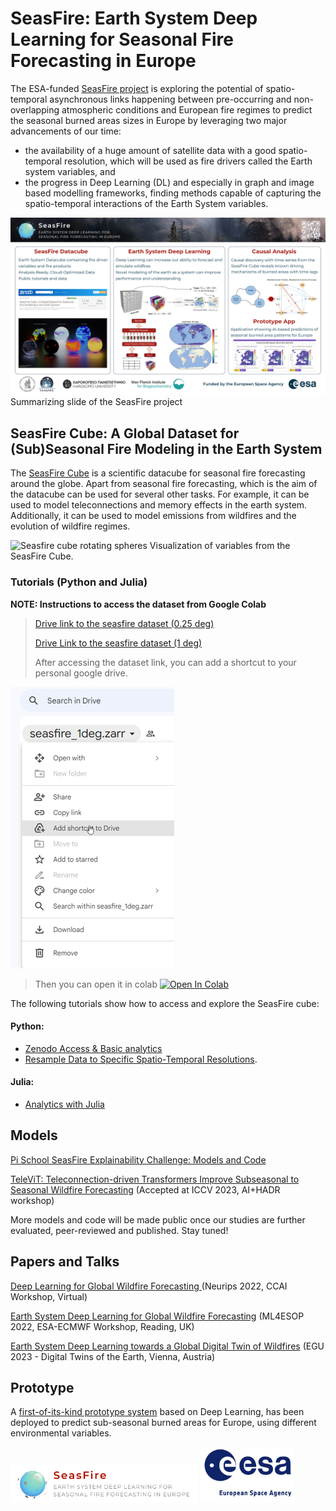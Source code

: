 # SeasFire: Earth System Deep Learning for Seasonal Fire Forecasting in Europe

The ESA-funded [SeasFire project](https://seasfire.hua.gr) is exploring the potential of spatio-temporal asynchronous links happening between pre-occurring and non-overlapping atmospheric conditions and European fire regimes to predict the seasonal burned areas sizes in Europe by leveraging two major advancements of our time:
 
* the availability of a huge amount of satellite data with a good spatio-temporal resolution, which will be used as fire drivers called the Earth system variables, and 
* the progress in Deep Learning (DL) and especially in graph and image based modelling frameworks, finding methods capable of capturing the spatio-temporal interactions of the Earth System variables. 

![Seasfire summary slide](/static/SeasFire_summary_slide_v1.0.png)
Summarizing slide of the SeasFire project

## SeasFire Cube: A Global Dataset for (Sub)Seasonal Fire Modeling in the Earth System

The [SeasFire Cube](https://doi.org/10.5281/zenodo.6834584) is a scientific datacube for seasonal fire forecasting around the globe. 
Apart from seasonal fire forecasting, which is the aim of the datacube can be used for several other tasks. 
For example, it can be used to model teleconnections and memory effects in the earth system. 
Additionally, it can be used to model emissions from wildfires and the evolution of wildfire regimes.

![Seasfire cube rotating spheres](/static/rotating_spheres.gif)
Visualization of variables from the SeasFire Cube.

### Tutorials (Python and Julia)

**NOTE: Instructions to access the dataset from Google Colab**

> [Drive link to the seasfire dataset (0.25 deg)](https://drive.google.com/drive/folders/1IhpWRJXGOMJbtUctfnImuj7kCixpYBfC?usp=share_link)
>
> [Drive Link to the seasfire dataset (1 deg)](https://drive.google.com/drive/folders/1-yqhxp98YrCeg78vEeSM58r3EXO5BWwf?usp=share_link)
>
> After accessing the dataset link, you can add a shortcut to your personal google drive.

![gdrive_shortcut](/static/gdrive_shortcut.PNG)

>
> Then you can open it in colab [![Open In Colab](https://colab.research.google.com/assets/colab-badge.svg)](https://colab.research.google.com/drive/1jK2vtKAnu4vurEaP7qeYhjroN2ccUV8b?usp=sharing)

The following tutorials show how to access and explore the SeasFire cube:

#### Python:
* [Zenodo Access & Basic analytics](https://github.com/SeasFire/seasfire-datacube/blob/main/Python-Tutorials/Seasfire_datacube_tutorial.ipynb)
* [Resample Data to Specific Spatio-Temporal Resolutions](https://github.com/SeasFire/seasfire-datacube/blob/main/Python-Tutorials/Resampling_spatio_temporaly.ipynb).

#### Julia:

* [Analytics with Julia](https://github.com/SeasFire/seasfire-datacube/blob/main/Julia-Tutorial/tutorial.ipynb)

## Models

[Pi School SeasFire Explainability Challenge: Models and Code](https://github.com/PiSchool/noa-xai-for-wildfire-forecasting)

[TeleViT: Teleconnection-driven Transformers Improve Subseasonal to Seasonal Wildfire Forecasting](https://orion-ai-lab.github.io/televit/) (Accepted at ICCV 2023, AI+HADR workshop)

More models and code will be made public once our studies are further evaluated, peer-reviewed and published. Stay tuned!

## Papers and Talks

[Deep Learning for Global Wildfire Forecasting ](https://www.climatechange.ai/papers/neurips2022/52) (Neurips 2022, CCAI Workshop, Virtual)

[Earth System Deep Learning for Global Wildfire Forecasting](https://events.ecmwf.int/event/304/contributions/3734/attachments/2116/3757/ECMWF-ESA-WS_Papoutsis_Prapas.pdf) (ML4ESOP 2022, ESA-ECMWF Workshop, Reading, UK)

[Earth System Deep Learning towards a Global Digital Twin of Wildfires](https://meetingorganizer.copernicus.org/EGU23/EGU23-5443.html) (EGU 2023 -  Digital Twins of the Earth, Vienna, Austria)

## Prototype

A [first-of-its-kind prototype system](http://vmi903477.contaboserver.net/seasfire/ui) based on Deep Learning, has been deployed to predict sub-seasonal burned areas for Europe, using different environmental variables.

<p float="left">
	<img src="/static/seasfire_logo.png" width="300"/> 
	<img src="/static/esa-logo.jpg" width="150"/> 
</p>

